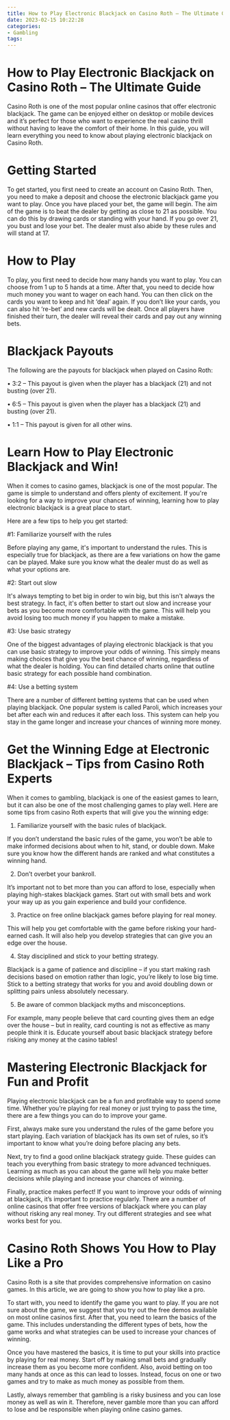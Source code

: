 ```yaml
---
title: How to Play Electronic Blackjack on Casino Roth – The Ultimate Guide
date: 2023-02-15 10:22:28
categories:
- Gambling
tags:
---
```



#  How to Play Electronic Blackjack on Casino Roth – The Ultimate Guide

Casino Roth is one of the most popular online casinos that offer electronic blackjack. The game can be enjoyed either on desktop or mobile devices and it’s perfect for those who want to experience the real casino thrill without having to leave the comfort of their home. In this guide, you will learn everything you need to know about playing electronic blackjack on Casino Roth.

# Getting Started

To get started, you first need to create an account on Casino Roth. Then, you need to make a deposit and choose the electronic blackjack game you want to play. Once you have placed your bet, the game will begin. The aim of the game is to beat the dealer by getting as close to 21 as possible. You can do this by drawing cards or standing with your hand. If you go over 21, you bust and lose your bet. The dealer must also abide by these rules and will stand at 17.

# How to Play

To play, you first need to decide how many hands you want to play. You can choose from 1 up to 5 hands at a time. After that, you need to decide how much money you want to wager on each hand. You can then click on the cards you want to keep and hit ‘deal’ again. If you don’t like your cards, you can also hit ‘re-bet’ and new cards will be dealt. Once all players have finished their turn, the dealer will reveal their cards and pay out any winning bets.

# Blackjack Payouts

The following are the payouts for blackjack when played on Casino Roth:

• 3:2 – This payout is given when the player has a blackjack (21) and not busting (over 21).


• 6:5 – This payout is given when the player has a blackjack (21) and busting (over 21).

• 1:1 – This payout is given for all other wins.

#  Learn How to Play Electronic Blackjack and Win!

When it comes to casino games, blackjack is one of the most popular. The game is simple to understand and offers plenty of excitement. If you're looking for a way to improve your chances of winning, learning how to play electronic blackjack is a great place to start.

Here are a few tips to help you get started:

#1: Familiarize yourself with the rules

Before playing any game, it's important to understand the rules. This is especially true for blackjack, as there are a few variations on how the game can be played. Make sure you know what the dealer must do as well as what your options are.

#2: Start out slow

It's always tempting to bet big in order to win big, but this isn't always the best strategy. In fact, it's often better to start out slow and increase your bets as you become more comfortable with the game. This will help you avoid losing too much money if you happen to make a mistake.

#3: Use basic strategy

One of the biggest advantages of playing electronic blackjack is that you can use basic strategy to improve your odds of winning. This simply means making choices that give you the best chance of winning, regardless of what the dealer is holding. You can find detailed charts online that outline basic strategy for each possible hand combination.

#4: Use a betting system

There are a number of different betting systems that can be used when playing blackjack. One popular system is called Paroli, which increases your bet after each win and reduces it after each loss. This system can help you stay in the game longer and increase your chances of winning more money.

#  Get the Winning Edge at Electronic Blackjack – Tips from Casino Roth Experts

When it comes to gambling, blackjack is one of the easiest games to learn, but it can also be one of the most challenging games to play well. Here are some tips from casino Roth experts that will give you the winning edge:

1. Familiarize yourself with the basic rules of blackjack.

If you don’t understand the basic rules of the game, you won’t be able to make informed decisions about when to hit, stand, or double down. Make sure you know how the different hands are ranked and what constitutes a winning hand.

2. Don’t overbet your bankroll.

It’s important not to bet more than you can afford to lose, especially when playing high-stakes blackjack games. Start out with small bets and work your way up as you gain experience and build your confidence.

3. Practice on free online blackjack games before playing for real money.

This will help you get comfortable with the game before risking your hard-earned cash. It will also help you develop strategies that can give you an edge over the house.

4. Stay disciplined and stick to your betting strategy.

Blackjack is a game of patience and discipline – if you start making rash decisions based on emotion rather than logic, you’re likely to lose big time. Stick to a betting strategy that works for you and avoid doubling down or splitting pairs unless absolutely necessary.

5. Be aware of common blackjack myths and misconceptions.

For example, many people believe that card counting gives them an edge over the house – but in reality, card counting is not as effective as many people think it is. Educate yourself about basic blackjack strategy before risking any money at the casino tables!

#  Mastering Electronic Blackjack for Fun and Profit

Playing electronic blackjack can be a fun and profitable way to spend some time. Whether you’re playing for real money or just trying to pass the time, there are a few things you can do to improve your game.

First, always make sure you understand the rules of the game before you start playing. Each variation of blackjack has its own set of rules, so it’s important to know what you’re doing before placing any bets.

Next, try to find a good online blackjack strategy guide. These guides can teach you everything from basic strategy to more advanced techniques. Learning as much as you can about the game will help you make better decisions while playing and increase your chances of winning.

Finally, practice makes perfect! If you want to improve your odds of winning at blackjack, it’s important to practice regularly. There are a number of online casinos that offer free versions of blackjack where you can play without risking any real money. Try out different strategies and see what works best for you.

#  Casino Roth Shows You How to Play Like a Pro

Casino Roth is a site that provides comprehensive information on casino games. In this article, we are going to show you how to play like a pro.

To start with, you need to identify the game you want to play. If you are not sure about the game, we suggest that you try out the free demos available on most online casinos first. After that, you need to learn the basics of the game. This includes understanding the different types of bets, how the game works and what strategies can be used to increase your chances of winning.

Once you have mastered the basics, it is time to put your skills into practice by playing for real money. Start off by making small bets and gradually increase them as you become more confident. Also, avoid betting on too many hands at once as this can lead to losses. Instead, focus on one or two games and try to make as much money as possible from them.

Lastly, always remember that gambling is a risky business and you can lose money as well as win it. Therefore, never gamble more than you can afford to lose and be responsible when playing online casino games.